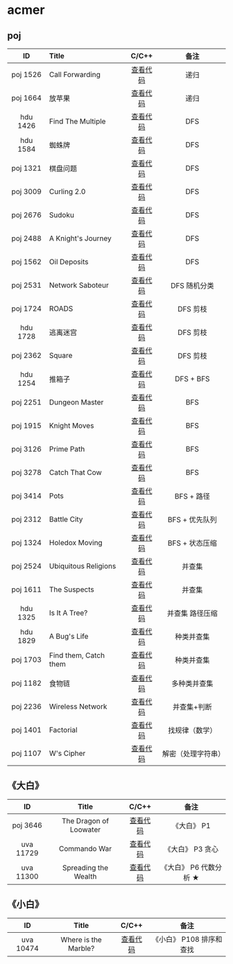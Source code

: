# acmer

## poj
|     ID   | Title                               |                C/C++                                                   | 备注                          |
| :------: | :---------------------------------- | :--------------------------------------------------------------------: | :---------------------------: |
| poj 1526 | Call Forwarding                     | [查看代码](https://github.com/superkunn/acmer/blob/master/poj/1526.md) | 递归                          |
| poj 1664 | 放苹果                              | [查看代码](https://github.com/superkunn/acmer/blob/master/poj/1664.md) | 递归                          |
| hdu 1426 | Find The Multiple                   | [查看代码](https://github.com/superkunn/acmer/blob/master/poj/1426.md) | DFS                           |
| hdu 1584 | 蜘蛛牌                              | [查看代码](https://github.com/superkunn/acmer/blob/master/hdu/1584.md) | DFS                           |
| poj 1321 | 棋盘问题                            | [查看代码](https://github.com/superkunn/acmer/blob/master/poj/1321.md) | DFS                           |
| poj 3009 | Curling 2.0                         | [查看代码](https://github.com/superkunn/acmer/blob/master/poj/3009.md) | DFS                           |
| poj 2676 | Sudoku                              | [查看代码](https://github.com/superkunn/acmer/blob/master/poj/2676.md) | DFS                           |
| poj 2488 | A Knight's Journey                  | [查看代码](https://github.com/superkunn/acmer/blob/master/poj/2488.md) | DFS                           |
| poj 1562 | Oil Deposits                        | [查看代码](https://github.com/superkunn/acmer/blob/master/poj/1562.md) | DFS                           |
| poj 2531 | Network Saboteur                    | [查看代码](https://github.com/superkunn/acmer/blob/master/poj/2531.md) | DFS  随机分类                 |
| poj 1724 | ROADS                               | [查看代码](https://github.com/superkunn/acmer/blob/master/poj/1724.md) | DFS  剪枝                     |
| hdu 1728 | 逃离迷宫                            | [查看代码](https://github.com/superkunn/acmer/blob/master/hdu/1728.md) | DFS  剪枝                     |
| poj 2362 | Square                              | [查看代码](https://github.com/superkunn/acmer/blob/master/poj/2362.md) | DFS  剪枝                     |
| hdu 1254 | 推箱子                              | [查看代码](https://github.com/superkunn/acmer/blob/master/hdu/1254.md) | DFS + BFS                     |
| poj 2251 | Dungeon Master                      | [查看代码](https://github.com/superkunn/acmer/blob/master/poj/2251.md) | BFS                           |
| poj 1915 | Knight Moves                        | [查看代码](https://github.com/superkunn/acmer/blob/master/poj/1915.md) | BFS                           |
| poj 3126 | Prime Path                          | [查看代码](https://github.com/superkunn/acmer/blob/master/poj/3126.md) | BFS                           |
| poj 3278 | Catch That Cow                      | [查看代码](https://github.com/superkunn/acmer/blob/master/poj/3278.md) | BFS                           |
| poj 3414 | Pots                                | [查看代码](https://github.com/superkunn/acmer/blob/master/poj/3414.md) | BFS + 路径                    |
| poj 2312 | Battle City                         | [查看代码](https://github.com/superkunn/acmer/blob/master/poj/2312.md) | BFS + 优先队列                |
| poj 1324 | Holedox Moving                      | [查看代码](https://github.com/superkunn/acmer/blob/master/poj/1324.md) | BFS + 状态压缩                |
| poj 2524 | Ubiquitous Religions                | [查看代码](https://github.com/superkunn/acmer/blob/master/poj/2524.md) | 并查集                        |
| poj 1611 | The Suspects                        | [查看代码](https://github.com/superkunn/acmer/blob/master/poj/1611.md) | 并查集                        |
| hdu 1325 | Is It A Tree?                       | [查看代码](https://github.com/superkunn/acmer/blob/master/hdu/1325.md) | 并查集 路径压缩               |
| hdu 1829 | A Bug's Life                        | [查看代码](https://github.com/superkunn/acmer/blob/master/hdu/1829.md) | 种类并查集                    |
| poj 1703 | Find them, Catch them               | [查看代码](https://github.com/superkunn/acmer/blob/master/poj/1703.md) | 种类并查集                    |
| poj 1182 | 食物链                              | [查看代码](https://github.com/superkunn/acmer/blob/master/poj/1182.md) | 多种类并查集                  |
| poj 2236 | Wireless Network                    | [查看代码](https://github.com/superkunn/acmer/blob/master/poj/2236.md) | 并查集+判断                   |
| poj 1401 | Factorial                           | [查看代码](https://github.com/superkunn/acmer/blob/master/poj/1401.md) | 找规律（数学）                |
| poj 1107 | W's Cipher                          | [查看代码](https://github.com/superkunn/acmer/blob/master/poj/1107.md) | 解密（处理字符串）            |


## 《大白》
|     ID    | Title                               |                C/C++                                                    | 备注                          |
| :-------: | :---------------------------------: | :--------------------------------------------------------------------:  | :---------------------------: |
| poj 3646  | The Dragon of Loowater              | [查看代码](https://github.com/superkunn/acmer/blob/master/poj/3646.md)  | 《大白》 P1                   |
| uva 11729 | Commando War                        | [查看代码](https://github.com/superkunn/acmer/blob/master/uva/11729.md) | 《大白》 P3  贪心             |
| uva 11300 | Spreading the Wealth                | [查看代码](https://github.com/superkunn/acmer/blob/master/uva/11300.md) | 《大白》 P6  代数分析 ★       |

## 《小白》
|     ID    | Title                               |                C/C++                                                    | 备注                          |
| :-------: | :---------------------------------: | :--------------------------------------------------------------------:  | :---------------------------: |
| uva 10474 | Where is the Marble?                | [查看代码](https://github.com/superkunn/acmer/blob/master/uva/10474.md) | 《小白》 P108   排序和查找    |



